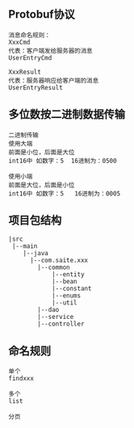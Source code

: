 

## Protobuf协议

    消息命名规则：
    XxxCmd
    代表：客户端发给服务器的消息
    UserEntryCmd

    XxxResult
    代表：服务器响应给客户端的消息
    UserEntryResult



## 多位数按二进制数据传输

    二进制传输
    使用大端
    前面是小位，后面是大位
    int16中 如数字：5  16进制为：0500
    
    使用小端
    前面是大位，后面是小位
    int16中 如数字：5   16进制为：0005


## 项目包结构

    |src
     |--main
        |--java
          |--com.saite.xxx
            |--common
                |--entity
                |--bean
                |--constant
                |--enums
                |--util
            |--dao
            |--service
            |--controller


## 命名规则

    单个
    findxxx
    
    多个
    list
    
    分页


